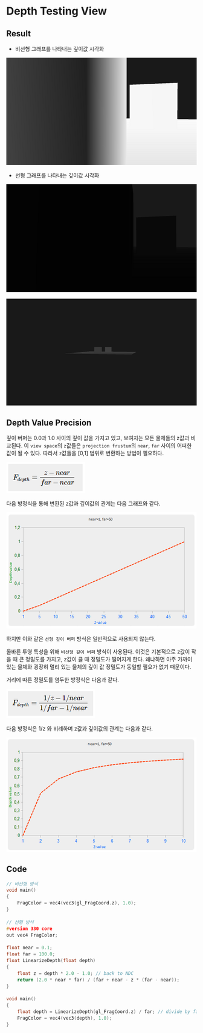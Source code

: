 # Depth Testing View

## Result

* 비선형 그래프를 나타내는 깊이값 시각화

![](Img/non_linear.PNG)

* 선형 그래프를 나타내는 깊이값 시각화

![](Img/linear.PNG)

![](Img/linear2.PNG)

## Depth Value Precision

깊이 버퍼는 0.0과 1.0 사이의 깊이 값을 가지고 있고, 보여지는 모든 물체들의 z값과 비교된다. 이 `view space`의 `z`값들은 `projection frustum`의 `near`, `far` 사이의 어떠한 값이 될 수 있다. 따라서 `z`값들을 [0,1] 범위로 변환하는 방법이 필요하다.

![](Img/calc1.PNG)

다음 방정식을 통해 변환된 z값과 깊이값의 관계는 다음 그래프와 같다.

![](Img/calc1_graph.PNG)

하지만 이와 같은 `선형 깊이 버퍼` 방식은 일반적으로 사용되지 않는다. 

올바른 투영 특성을 위해 `비선형 깊이 버퍼` 방식이 사용된다. 이것은 기본적으로 z값이 작을 때 큰 정밀도를 가지고, z값이 클 때 정밀도가 떨어지게 한다. 왜냐하면 아주 가까이 있는 물체와 굉장히 멀리 있는 물체의 깊이 값 정밀도가 동일할 필요가 없기 때문이다.

거리에 따른 정밀도를 염두한 방정식은 다음과 같다.

![](Img/calc2.PNG)

다음 방정식은 1/z 와 비례하며 z값과 깊이값의 관계는 다음과 같다.

![](Img/calc2_graph.PNG)

## Code

```cpp
// 비선형 방식
void main()
{             
    FragColor = vec4(vec3(gl_FragCoord.z), 1.0);
}

// 선형 방식
#version 330 core
out vec4 FragColor;

float near = 0.1; 
float far = 100.0; 
float LinearizeDepth(float depth) 
{
    float z = depth * 2.0 - 1.0; // back to NDC 
    return (2.0 * near * far) / (far + near - z * (far - near));	
}

void main()
{             
    float depth = LinearizeDepth(gl_FragCoord.z) / far; // divide by far to get depth in range [0,1] for visualization purposes
    FragColor = vec4(vec3(depth), 1.0);
}
```